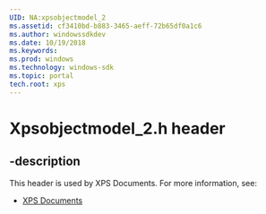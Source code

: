 ```yaml
---
UID: NA:xpsobjectmodel_2
ms.assetid: cf3410bd-b883-3465-aeff-72b65df0a1c6
ms.author: windowssdkdev
ms.date: 10/19/2018
ms.keywords: 
ms.prod: windows
ms.technology: windows-sdk
ms.topic: portal
tech.root: xps
---
```


# Xpsobjectmodel_2.h header


## -description


This header is used by XPS Documents. For more information, see:

- [XPS Documents](../_xps)